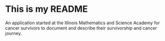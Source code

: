 # This is my README

An application started at the Illinois Mathematics and Science Academy for cancer survivors to document and describe their survivorship and cancer journey. 
